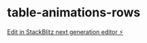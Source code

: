 # table-animations-rows

[Edit in StackBlitz next generation editor ⚡️](https://stackblitz.com/~/github.com/alessandrodiroberto/table-animations-rows)
